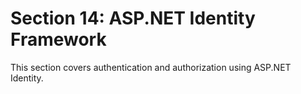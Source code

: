 # Section 14: ASP.NET Identity Framework

This section covers authentication and authorization using ASP.NET Identity. 